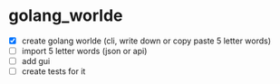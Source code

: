 # golang_worlde

- [x]  create golang worlde (cli, write down or copy paste 5 letter words)
- [ ]  import 5 letter words (json or api)
- [ ]  add gui
- [ ]  create tests for it
